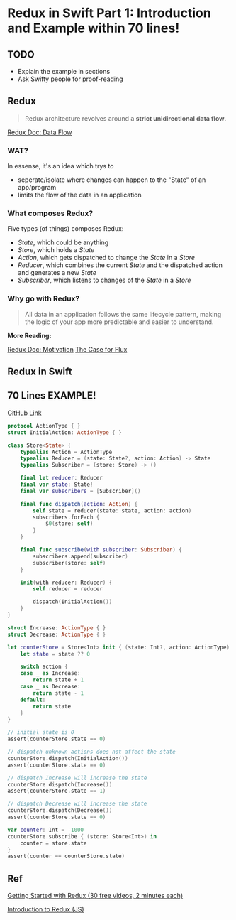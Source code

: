 # Redux in Swift Part 1: Introduction and Example within 70 lines!

## TODO

- Explain the example in sections
- Ask Swifty people for proof-reading

## Redux 

> Redux architecture revolves around a **strict unidirectional data flow**.

[Redux Doc: Data Flow](http://redux.js.org/docs/basics/DataFlow.html)

### WAT?

In essense, it's an idea which trys to

- seperate/isolate where changes can happen to the "State" of an app/program
- limits the flow of the data in an application

### What composes Redux?

Five types (of things) composes Redux:

- *State*, which could be anything
- *Store*, which holds a *State*
- *Action*, which gets dispatched to change the *State* in a *Store*
- *Reducer*, which combines the current *State* and the dispatched action and generates a new *State*
- *Subscriber*, which listens to changes of the *State* in a *Store*

### Why go with Redux?

> All data in an application follows the same lifecycle pattern, making the logic of your app more predictable and easier to understand.

**More Reading:**

[Redux Doc: Motivation](http://redux.js.org/docs/introduction/Motivation.html)
[The Case for Flux](https://medium.com/swlh/the-case-for-flux-379b7d1982c6#.ddab5kuhi)

## Redux in Swift



## 70 Lines EXAMPLE!

[GitHub Link](https://github.com/NicholasTD07/TTTTT/blob/master/swift-experiments/redux-with-generic-class.swift)

```swift
protocol ActionType { }
struct InitialAction: ActionType { }

class Store<State> {
    typealias Action = ActionType
    typealias Reducer = (state: State?, action: Action) -> State
    typealias Subscriber = (store: Store) -> ()

    final let reducer: Reducer
    final var state: State!
    final var subscribers = [Subscriber]()

    final func dispatch(action: Action) {
        self.state = reducer(state: state, action: action)
        subscribers.forEach {
            $0(store: self)
        }
    }

    final func subscribe(with subscriber: Subscriber) {
        subscribers.append(subscriber)
        subscriber(store: self)
    }

    init(with reducer: Reducer) {
        self.reducer = reducer

        dispatch(InitialAction())
    }
}

struct Increase: ActionType { }
struct Decrease: ActionType { }

let counterStore = Store<Int>.init { (state: Int?, action: ActionType) -> Int in
    let state = state ?? 0

    switch action {
    case _ as Increase:
        return state + 1
    case _ as Decrease:
        return state - 1
    default:
        return state
    }
}

// initial state is 0
assert(counterStore.state == 0)

// dispatch unknown actions does not affect the state
counterStore.dispatch(InitialAction())
assert(counterStore.state == 0)

// dispatch Increase will increase the state
counterStore.dispatch(Increase())
assert(counterStore.state == 1)

// dispatch Decrease will increase the state
counterStore.dispatch(Decrease())
assert(counterStore.state == 0)

var counter: Int = -1000
counterStore.subscribe { (store: Store<Int>) in
    counter = store.state
}
assert(counter == counterStore.state)
```

## Ref

[Getting Started with Redux (30 free videos, 2 minutes each)](https://egghead.io/series/getting-started-with-redux)

[Introduction to Redux (JS)](http://redux.js.org)
